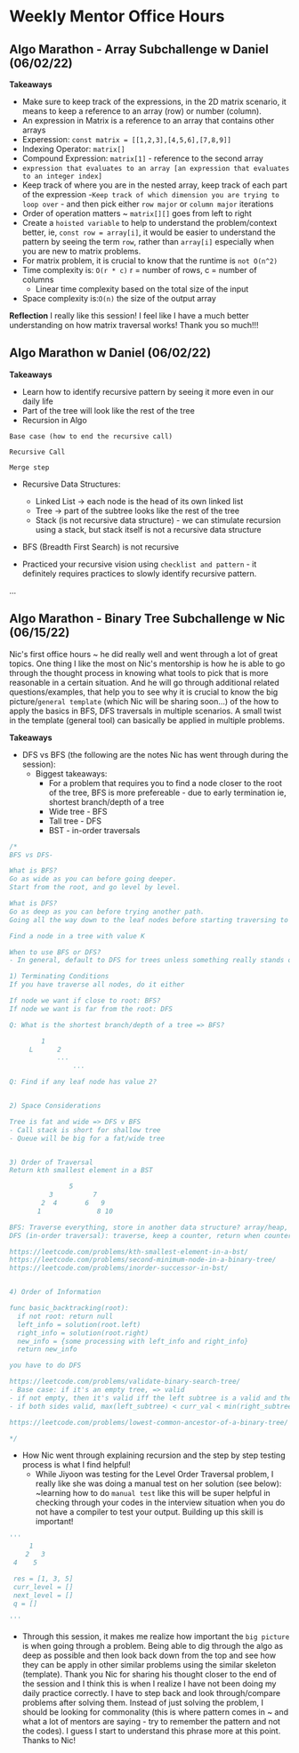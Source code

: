 #  Weekly Mentor Office Hours 

<!-- ## Algo Blitz w Sophie (May)

**Takeaways**
...

## Algo Marathon w Sophie (May)

**Takeaways**
... -->

## Algo Marathon - Array Subchallenge w Daniel (06/02/22)

**Takeaways**
- Make sure to keep track of the expressions, in the 2D matrix scenario, it means to keep a reference to an array (row) or number (column).
- An expression in Matrix is a reference to an array that contains other arrays
- Experession: `const matrix = [[1,2,3],[4,5,6],[7,8,9]]`
- Indexing Operator: `matrix[]`
- Compound Expression: `matrix[1]` - reference to the second array 
- `expression that evaluates to an array [an expression that evaluates to an integer index]`
- Keep track of where you are in the nested array, keep track of each part of the expression
-`Keep track of which dimension you are trying to loop over` - and then pick either `row major` or `column major` iterations
- Order of operation matters ~ `matrix[][]` goes from left to right 
- Create a `hoisted variable` to help to understand the problem/context better, ie, `const row = array[i]`, it would be easier to understand the pattern by seeing the term `row`, rather than `array[i]` especially when you are new to matrix problems. 
- For matrix problem, it is crucial to know that the runtime is `not O(n^2)`
- Time complexity is: `O(r * c)` r = number of rows, c = number of columns 
    - Linear time complexity based on the total size of the input 
- Space complexity is:`O(n)` the size of the output array 

**Reflection**
I really like this session! I feel like I have a much better understanding on how matrix traversal works! Thank you so much!!! 


## Algo Marathon w Daniel (06/02/22)

**Takeaways**
- Learn how to identify recursive pattern by seeing it more even in our daily life 
- Part of the tree will look like the rest of the tree 
- Recursion in Algo
```
Base case (how to end the recursive call)

Recursive Call 

Merge step 
```
- Recursive Data Structures: 
    - Linked List -> each node is the head of its own linked list 
    - Tree -> part of the subtree looks like the rest of the tree 
    - Stack (is not recursive data structure) - we can stimulate recursion using a stack, but stack itself is not a recursive data structure 

- BFS (Breadth First Search) is not recursive
- Practiced your recursive vision using `checklist and pattern` - it definitely requires practices to slowly identify recursive pattern. 


<!-- ## Algo Blitz w Sophie (06/09/22)

**Takeaways**
...

## Algo Marathon w Daniel (06/10/22)

**Takeaways** -->
...

## Algo Marathon - Binary Tree Subchallenge w Nic (06/15/22)
Nic's first office hours ~ he did really well and went through a lot of great topics. One thing I like the most on Nic's mentorship is how he is able to go through the thought process in knowing what tools to pick that is more reasonable in a certain situation. And he will go through additional related questions/examples, that help you to see why it is crucial to know the big picture/`general template` (which Nic will be sharing soon...) of the how to apply the basics in BFS, DFS traversals in multiple scenarios. A small twist in the template (general tool) can basically be applied in multiple problems. 

**Takeaways**
- DFS vs BFS (the following are the notes Nic has went through during the session):
    - Biggest takeaways:
        - For a problem that requires you to find a node closer to the root of the tree, BFS is more prefereable - due to early termination ie, shortest branch/depth of a tree
        - Wide tree - BFS
        - Tall tree - DFS 
        - BST - in-order traversals

```js
/*
BFS vs DFS-

What is BFS?
Go as wide as you can before going deeper.
Start from the root, and go level by level.

What is DFS?
Go as deep as you can before trying another path.
Going all the way down to the leaf nodes before starting traversing to other paths

Find a node in a tree with value K

When to use BFS or DFS?
- In general, default to DFS for trees unless something really stands out as being order.

1) Terminating Conditions
If you have traverse all nodes, do it either

If node we want if close to root: BFS?
If node we want is far from the root: DFS

Q: What is the shortest branch/depth of a tree => BFS?

        1
     L      2
            ... 
                ...   

Q: Find if any leaf node has value 2?


2) Space Considerations

Tree is fat and wide => DFS v BFS
- Call stack is short for shallow tree
- Queue will be big for a fat/wide tree


3) Order of Traversal
Return kth smallest element in a BST

               5
          3          7
        2  4       6   9
       1              8 10

BFS: Traverse everything, store in another data structure? array/heap, and then from there find the kth smallest
DFS (in-order traversal): traverse, keep a counter, return when counter is K.

https://leetcode.com/problems/kth-smallest-element-in-a-bst/
https://leetcode.com/problems/second-minimum-node-in-a-binary-tree/
https://leetcode.com/problems/inorder-successor-in-bst/


4) Order of Information

func basic_backtracking(root):
  if not root: return null
  left_info = solution(root.left)
  right_info = solution(root.right)
  new_info = {some processing with left_info and right_info}
  return new_info

you have to do DFS

https://leetcode.com/problems/validate-binary-search-tree/
- Base case: if it's an empty tree, => valid
- if not empty, then it's valid iff the left subtree is a valid and the right subtree is valid 
- if both sides valid, max(left_subtree) < curr_val < min(right_subtree)

https://leetcode.com/problems/lowest-common-ancestor-of-a-binary-tree/

*/
```

- How Nic went through explaining recursion and the step by step testing process is what I find helpful! 
    - While Jiyoon was testing for the Level Order Traversal problem, I really like she was doing a manual test on her solution (see below): ~learning how to do `manual test` like this will be super helpful in checking through your codes in the interview situation when you do not have a compiler to test your output. Building up this skill is important! 

```py
'''
     1
    2   3
 4    5

 res = [1, 3, 5]
 curr_level = []
 next_level = []
 q = []

'''
```
- Through this session, it makes me realize how important the `big picture` is when going through a problem. Being able to dig through the algo as deep as possible and then look back down from the top and see how they can be apply in other similar problems using the similar skeleton (template). Thank you Nic for sharing his thought closer to the end of the session and I think this is when I realize I have not been doing my daily practice correctly. I have to step back and look through/compare problems after solving them. Instead of just solving the problem, I should be looking for commonality (this is where pattern comes in ~ and what a lot of mentors are saying - try to remember the pattern and not the codes). I guess I start to understand this phrase more at this point. Thanks to Nic! 

